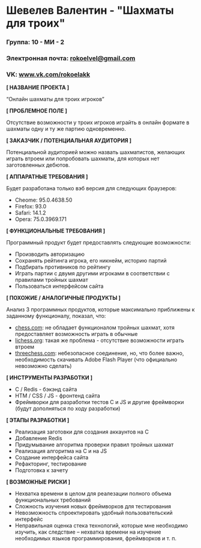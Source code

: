 # Шевелев Валентин - "Шахматы для троих"

### Группа: 10 - МИ - 2
### Электронная почта: rokoelvel@gmail.com
### VK: www.vk.com/rokoelakk


**[ НАЗВАНИЕ ПРОЕКТА ]**

“Онлайн шахматы для троих игроков”

**[ ПРОБЛЕМНОЕ ПОЛЕ ]**

Отсутствие возможности у троих игроков играйть в онлайн формате в шахматы одну и ту же партию одновременно.

**[ ЗАКАЗЧИК / ПОТЕНЦИАЛЬНАЯ АУДИТОРИЯ ]**

Потенциальной аудиторией можно назвать шахматистов, желающих играть втроем или попробовать шахматы, для которых нет заготовленных дебютов.

**[ АППАРАТНЫЕ ТРЕБОВАНИЯ ]** 

Будет разработана только вэб версия для следующих браузеров:
* Cheome: 95.0.4638.50
* Firefox: 93.0
* Safari: 14.1.2
* Opera: 75.0.3969.171

**[ ФУНКЦИОНАЛЬНЫЕ ТРЕБОВАНИЯ ]**

Программный продукт будет предоставлять следующие возможности:
* Производить авторизацию
* Сохранять рейтинга игрока, его никнейм, историю партий
* Подбирать противников по рейтингу
* Играть партии с двумя другими игроками в соответствии с правилами тройных шахмат
* Пользоваться интерфейсом сайта

**[ ПОХОЖИЕ / АНАЛОГИЧНЫЕ ПРОДУКТЫ ]**

Анализ 3 программных продуктов, которые максимально приближены к заданному функционалу, показал, что:

* [chess.com](https://www.chess.com/): не обладает функционалом тройных шахмат, хотя предоставляет возможность играть в обычные
*	[lichess.org](https://lichess.org/): такая же проблема - отсутствие возможности играть втроем
* [threechess.com](https://www.threechess.com/):  небезопасное соединение, но, что более важно, необходимость скачивать Adobe Flash Player (что официально невозможно сделать)

**[ ИНСТРУМЕНТЫ РАЗРАБОТКИ ]**

*	C / Redis - бэкэнд сайта
*	HTM / CSS / JS - фронтенд сайта
*	Фреймворки для разработки тестов C и JS и другие фреймворки (будут дополняться по ходу разработки)

**[ ЭТАПЫ РАЗРАБОТКИ ]**

*	Реализация заготовки для создания аккаунтов на С
*	Добавление Redis
*	Придумывание алгоритма проверки правил тройных шахмат
* Реализация алгоритма на С и на JS
* Создание интерфейса сайта
* Рефакторинг, тестирование
* Подготовка к зачету

**[ ВОЗМОЖНЫЕ РИСКИ ]**

*	Нехватка времени в целом для реалезации полного объема функциональных требований
*	Сложность изучения новых фреймворков для тестирования
*	Невозможность спроектировать удобный пользовательский интерфейс 
*	Неправильная оценка стека технологий, которые мне необходимо изучить, как следствие – нехватка времени на изучение необходимых языков программирования, фреймворков и т. п.
